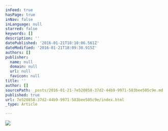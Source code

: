 ```yaml
---
inFeed: true
hasPage: true
inNav: false
inLanguage: null
starred: false
keywords: []
description: ''
datePublished: '2016-01-21T18:10:06.561Z'
dateModified: '2016-01-21T18:09:30.915Z'
authors: []
publisher:
  name: null
  domain: null
  url: null
  favicon: null
title: ''
author: []
sourcePath: _posts/2016-01-21-7e520858-37d2-44b9-9971-583bee505c9e.md
published: true
url: 7e520858-37d2-44b9-9971-583bee505c9e/index.html
_type: Article

---
```

![](https://the-grid-user-content.s3-us-west-2.amazonaws.com/311a1df4-503b-4bf1-9c9d-5dafda639875.jpg)